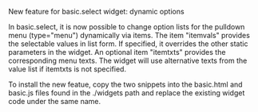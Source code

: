 New feature for basic.select widget: dynamic options

In basic.select, it is now possible to change option lists for the pulldown menu (type="menu") dynamically via items. 
The item "itemvals" provides the selectable values in list form. If specified, it overrides the other static parameters in the widget. 
An optional item "itemtxts" provides the corresponding menu texts. The widget will use alternative texts from the value list if itemtxts is not specified.

To install the new featue, copy the two snippets into the basic.html and basic.js files found in the ./widgets path and replace the existing widget code under the same name. 
